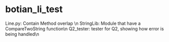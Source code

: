 # botian_li_test
Line.py: Contain Method overlap \n
StringLib: Module that have a CompareTwoString function\n
Q2_tester: tester for Q2, showing how error is being handled\n
